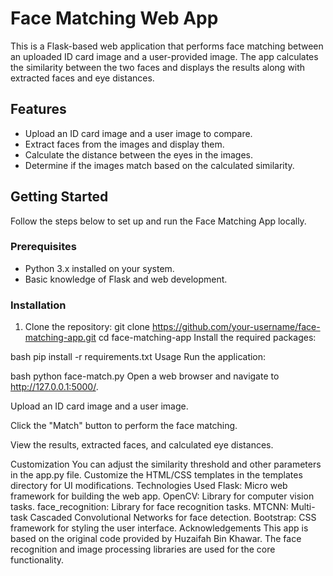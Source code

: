 # Face Matching Web App

This is a Flask-based web application that performs face matching between an uploaded ID card image and a user-provided image. The app calculates the similarity between the two faces and displays the results along with extracted faces and eye distances.

## Features

- Upload an ID card image and a user image to compare.
- Extract faces from the images and display them.
- Calculate the distance between the eyes in the images.
- Determine if the images match based on the calculated similarity.

## Getting Started

Follow the steps below to set up and run the Face Matching App locally.

### Prerequisites

- Python 3.x installed on your system.
- Basic knowledge of Flask and web development.

### Installation

1. Clone the repository:
   git clone https://github.com/your-username/face-matching-app.git
   cd face-matching-app
Install the required packages:

bash
pip install -r requirements.txt
Usage
Run the application:

bash
python face-match.py
Open a web browser and navigate to http://127.0.0.1:5000/.

Upload an ID card image and a user image.

Click the "Match" button to perform the face matching.

View the results, extracted faces, and calculated eye distances.

Customization
You can adjust the similarity threshold and other parameters in the app.py file.
Customize the HTML/CSS templates in the templates directory for UI modifications.
Technologies Used
Flask: Micro web framework for building the web app.
OpenCV: Library for computer vision tasks.
face_recognition: Library for face recognition tasks.
MTCNN: Multi-task Cascaded Convolutional Networks for face detection.
Bootstrap: CSS framework for styling the user interface.
Acknowledgements
This app is based on the original code provided by Huzaifah Bin Khawar.
The face recognition and image processing libraries are used for the core functionality.

